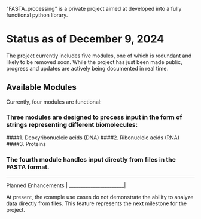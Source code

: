 "FASTA_processing" is a private project aimed at developed into a fully functional python library.

# Status as of December 9, 2024 #

The project currently includes five modules, one of which is redundant and likely to be removed soon. While the project has just been made public, progress and updates are actively being documented in real time.

## Available Modules

Currently, four modules are functional:
   ### Three modules are designed to process input in the form of strings representing different biomolecules:
   ####1. Deoxyribonucleic acids (DNA)
   ####2. Ribonucleic acids (RNA)
   ####3. Proteins
    
   ### The fourth module handles input directly from files in the FASTA format.

_______________________
Planned Enhancements   |
_______________________|

At present, the example use cases do not demonstrate the ability to analyze data directly from files. This feature represents the next milestone for the project.
